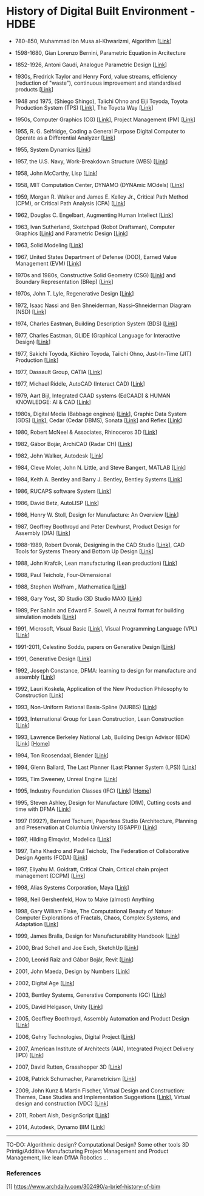 # History of Digital Built Environment - HDBE

* 780-850, Muhammad ibn Musa al-Khwarizmi, Algorithm [[Link](https://en.wikipedia.org/wiki/Algorithm)]

* 1598-1680, Gian Lorenzo Bernini, Parametric Equation in Arcitecture

* 1852-1926, Antoni Gaudí, Analogue Parametric Design [[Link](https://en.wikipedia.org/wiki/Parametric_design)]

* 1930s, Fredrick Taylor and Henry Ford, value streams, efficiency (reduction of "waste"), continuous improvement and standardised products [[Link](https://en.wikipedia.org/wiki/Lean_manufacturing)]

* 1948 and 1975, (Shiego Shingo), Taiichi Ohno and Eiji Toyoda, Toyota Production System (TPS) [[Link](https://en.wikipedia.org/wiki/Toyota_Production_System)], The Toyota Way [[Link](https://en.wikipedia.org/wiki/The_Toyota_Way)]

* 1950s, Computer Graphics (CG) [[Link](https://en.wikipedia.org/wiki/Computer_graphics)], Project Management (PM) [[Link](https://en.wikipedia.org/wiki/Timeline_of_project_management)]

* 1955, R. G. Selfridge, Coding a General Purpose Digital Computer to Operate as a Differential Analyzer [[Link](https://pdfs.semanticscholar.org/3b38/d1758409a06556237825121e7d2f4b4e64d0.pdf)]

* 1955, System Dynamics [[Link](https://en.wikipedia.org/wiki/System_dynamics)]

* 1957, the U.S. Navy, Work-Breakdown Structure (WBS) [[Link](https://en.wikipedia.org/wiki/Work_breakdown_structure)]

* 1958, John McCarthy, Lisp [[Link](https://en.wikipedia.org/wiki/Lisp_(programming_language))]

* 1958, MIT Computation Center, DYNAMO (DYNAmic MOdels) [[Link](https://en.wikipedia.org/wiki/DYNAMO_(programming_language))]

* 1959, Morgan R. Walker and James E. Kelley Jr., Critical Path Method (CPM), or Critical Path Analysis (CPA) [[Link](https://en.wikipedia.org/wiki/Critical_path_method)]

* 1962, Douglas C. Engelbart, Augmenting Human Intellect [[Link](https://ia800601.us.archive.org/35/items/1962-engelbart-AHI-framework/1962-engelbart-AHI-framework-report.pdf)]

* 1963, Ivan Sutherland, Sketchpad (Robot Draftsman), Computer Graphics [[Link](https://en.wikipedia.org/wiki/Sketchpad)] and Parametric Design [[Link](https://en.wikipedia.org/wiki/Parametric_design)]

* 1963, Solid Modeling [[Link](https://en.wikipedia.org/wiki/Solid_modeling)]

* 1967, United States Department of Defense (DOD), Earned Value Management (EVM) [[Link](https://en.wikipedia.org/wiki/Earned_value_management)]

* 1970s and 1980s, Constructive Solid Geometry (CSG) [[Link](https://en.wikipedia.org/wiki/Constructive_solid_geometry)] and Boundary Representation (BRep) [[Link](https://en.wikipedia.org/wiki/Boundary_representation)]

* 1970s, John T. Lyle, Regenerative Design [[Link](https://en.wikipedia.org/wiki/John_T._Lyle)]

* 1972, Isaac Nassi and Ben Shneiderman, Nassi–Shneiderman Diagram (NSD) [[Link](https://en.wikipedia.org/wiki/Nassi%E2%80%93Shneiderman_diagram)]

* 1974, Charles Eastman, Building Description System (BDS) [[Link](https://files.eric.ed.gov/fulltext/ED113833.pdf)]

* 1977, Charles Eastman, GLIDE (Graphical Language for Interactive Design) [[Link](https://www.researchgate.net/publication/234805111_GLIDE_a_language_for_design_information_systems)]

* 1977, Sakichi Toyoda, Kiichiro Toyoda, Taiichi Ohno, Just-In-Time (JIT) Production [[Link](https://en.wikipedia.org/wiki/Just-in-time_manufacturing)]

* 1977, Dassault Group, CATIA [[Link](https://en.wikipedia.org/wiki/CATIA)]

* 1977, Michael Riddle, AutoCAD (Interact CAD) [[Link](https://en.wikipedia.org/wiki/AutoCAD)]

* 1979, Aart Bijl, Integrated CAAD systems (EdCAAD) & HUMAN KNOWLEDGE: Al & CAD [[Link](http://www.iaarc.org/publications/fulltext/Human_knowledge_AI_&_CAD.PDF)]

* 1980s, Digital Media (Babbage engines) [[Link](https://en.wikipedia.org/wiki/Digital_media)], Graphic Data System (GDS) [[Link](https://en.wikipedia.org/wiki/GDSII)], Cedar (Cedar DBMS), Sonata [[Link](https://en.wikipedia.org/wiki/Sonata_(building_design_software))] and Reflex [[Link](https://en.wikipedia.org/wiki/Reflex_(building_design_software))]

* 1980, Robert McNeel & Associates, Rhinoceros 3D [[Link](https://en.wikipedia.org/wiki/Rhinoceros_3D)]

* 1982, Gábor Bojár, ArchiCAD (Radar CH) [[Link](https://en.wikipedia.org/wiki/ArchiCAD)]

* 1982, John Walker, Autodesk [[Link](https://en.wikipedia.org/wiki/Autodesk)]

* 1984, Cleve Moler, John N. Little, and Steve Bangert, MATLAB [[Link](https://en.wikipedia.org/wiki/MATLAB)]

* 1984, Keith A. Bentley and Barry J. Bentley, Bentley Systems [[Link](https://en.wikipedia.org/wiki/Bentley_Systems)]

* 1986, RUCAPS software System [[Link](https://en.wikipedia.org/wiki/RUCAPS)]

* 1986, David Betz, AutoLISP [[Link](https://en.wikipedia.org/wiki/AutoLISP)]

* 1986, Henry W. Stoll, Design for Manufacture: An Overview [[Link](https://asmedigitalcollection.asme.org/appliedmechanicsreviews/article-abstract/39/9/1356/395217/Design-for-Manufacture-An-Overview?redirectedFrom=fulltext)]

* 1987, Geoffrey Boothroyd and Peter Dewhurst, Product Design for Assembly (DfA) [[Link](https://link.springer.com/article/10.1007/BF02601481)]

* 1988-1989, Robert Dvorak, Designing in the CAD Studio [[Link](http://papers.cumincad.org/cgi-bin/works/Search?search=Dvorak)], CAD Tools for Systems Theory and Bottom Up Design [[Link](http://papers.cumincad.org/cgi-bin/works/Search?search=Dvorak)]

* 1988, John Krafcik, Lean manufacturing (Lean production) [[Link](https://en.wikipedia.org/wiki/Lean_manufacturing)]

* 1988, Paul Teicholz, Four-Dimensional

* 1988, Stephen Wolfram , Mathematica [[Link](https://en.wikipedia.org/wiki/Wolfram_Mathematica)]

* 1988, Gary Yost, 3D Studio (3D Studio MAX) [[Link](https://en.wikipedia.org/wiki/Autodesk_3ds_Max)]

* 1989, Per Sahlin and Edward F. Sowell, A neutral format for building simulation
models [[Link](http://www.ibpsa.org/proceedings/BS1989/BS89_147_154.pdf)]
 
* 1991, Microsoft, Visual Basic [[Link](https://en.wikipedia.org/wiki/Visual_Basic)], Visual Programming Language (VPL) [[Link](https://en.wikipedia.org/wiki/Visual_programming_language)]

* 1991-2011, Celestino Soddu, papers on Generative Design [[Link](http://www.generativedesign.com/papers.html)]

* 1991, Generative Design [[Link](https://en.wikipedia.org/wiki/Generative_design)]

* 1992, Joseph Constance, DFMA: learning to design for manufacture and assembly [[Link](https://go.gale.com/ps/anonymous?id=GALE%7CA12317627&sid=googleScholar&v=2.1&it=r&linkaccess=abs&issn=00256501&p=AONE&sw=w)]

* 1992, Lauri Koskela, Application of the New Production Philosophy to Construction [[Link](https://en.wikipedia.org/wiki/Lean_construction)]

* 1993, Non-Uniform Rational Basis-Spline (NURBS) [[Link](https://en.wikipedia.org/wiki/Non-uniform_rational_B-spline)]

* 1993, International Group for Lean Construction, Lean Construction [[Link](https://en.wikipedia.org/wiki/Lean_construction)]

* 1993, Lawrence Berkeley National Lab, Building Design Advisor (BDA) [[Link](https://buildings.lbl.gov/sites/default/files/38584.pdf)] [[Home](http://gaia.lbl.gov/BDA/)]

* 1994, Ton Roosendaal, Blender [[Link](https://en.wikipedia.org/wiki/Blender_(software))]

* 1994, Glenn Ballard, The Last Planner (Last Planner System (LPS)) [[Link](https://en.wikipedia.org/wiki/Lean_construction)]

* 1995, Tim Sweeney, Unreal Engine [[Link](https://en.wikipedia.org/wiki/Unreal_Engine)]

* 1995, Industry Foundation Classes (IFC) [[Link](https://en.wikipedia.org/wiki/Industry_Foundation_Classes)] [[Home](https://www.buildingsmart.org/standards/bsi-standards/industry-foundation-classes/)]

* 1995, Steven Ashley, Design for Manufacture (DfM), Cutting costs and time with DFMA [[Link](https://sandymunro.net/articles/Mechanical_Engineering_-_Cutting_Costs_And_Time_With_Dfma.pdf)]

* 1997 (1992?), Bernard Tschumi, Paperless Studio (Architecture, Planning and Preservation at Columbia University (GSAPP)) [[Link](http://cumincad.scix.net/data/works/att/679c.content.pdf)]

* 1997, Hilding Elmqvist, Modelica [[Link](https://en.wikipedia.org/wiki/Modelica)]

* 1997, Taha Khedro and Paul Teicholz, The Federation of Collaborative Design Agents (FCDA) [[Link](https://pdfs.semanticscholar.org/1226/75ca77c28ff6faa4138e73e0fb5fc670adbe.pdf)]

* 1997, Eliyahu M. Goldratt, Critical Chain, Critical chain project management (CCPM) [[Link](https://en.wikipedia.org/wiki/Critical_chain_project_management)]

* 1998, Alias Systems Corporation, Maya [[Link](https://en.wikipedia.org/wiki/Autodesk_Maya)]

* 1998, Neil Gershenfeld, How to Make (almost) Anything

* 1998, Gary William Flake, The Computational Beauty of Nature: Computer Explorations of Fractals, Chaos, Complex Systems, and Adaptation [[Link](https://mitpress.mit.edu/books/computational-beauty-nature)]

* 1999, James Bralla, Design for Manufacturability Handbook [[Link](http://alvarestech.com/temp/capp/James%20Bralla%20-%20Design%20for%20Manufacturability%20Handbook%20%20-McGraw-Hill%20Professional%20(1998).pdf)]

* 2000, Brad Schell and Joe Esch, SketchUp [[Link](https://en.wikipedia.org/wiki/SketchUp)]

* 2000, Leonid Raiz and Gábor Bojár, Revit [[Link](https://en.wikipedia.org/wiki/Autodesk_Revit)]

* 2001, John Maeda, Design by Numbers [[Link](https://mitpress.mit.edu/books/design-numbers)]

* 2002, Digital Age [[Link](https://en.wikipedia.org/wiki/Information_Age)]

* 2003, Bentley Systems, Generative Components (GC) [[Link](https://en.wikipedia.org/wiki/GenerativeComponents)]

* 2005, David Helgason, Unity [[Link](https://en.wikipedia.org/wiki/Unity_(game_engine))]

* 2005, Geoffrey Boothroyd, Assembly Automation and Product Design [[Link](https://www.taylorfrancis.com/books/9780429121258)]

* 2006, Gehry Technologies, Digital Project [[Link](https://en.wikipedia.org/wiki/Digital_Project)]

* 2007, American Institute of Architects (AIA), Integrated Project Delivery (IPD) [[Link](https://en.wikipedia.org/wiki/Integrated_project_delivery)]

* 2007, David Rutten, Grasshopper 3D [[Link](https://en.wikipedia.org/wiki/Grasshopper_3D)]

* 2008, Patrick Schumacher, Parametricism [[Link](https://pdfs.semanticscholar.org/9e53/d30b6dc461658455ba40a029bcd810da9a4b.pdf)]

* 2009, John Kunz & Martin Fischer, Virtual Design and Construction: Themes, Case Studies and Implementation Suggestions [[Link](http://cife.stanford.edu/sites/default/files/WP097_0.pdf)], Virtual design and construction (VDC) [[Link](https://en.wikipedia.org/wiki/Virtual_design_and_construction)]

* 2011, Robert Aish, DesignScript [[Link](https://link.springer.com/chapter/10.1007/978-3-642-23435-4_1)]

* 2014, Autodesk, Dynamo BIM [[Link](https://dynamobim.org/)]

----

TO-DO:
Algorithmic design?
Computational Design?
Some other tools
3D Printig/Additive Manufacturing
Project Management and Product Management, like lean
DfMA
Robotics
...

### References
[1] https://www.archdaily.com/302490/a-brief-history-of-bim
